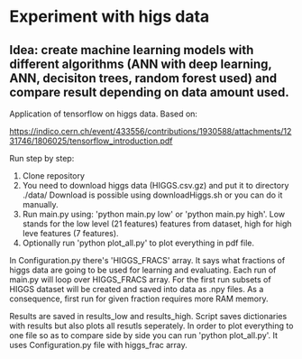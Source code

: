 # Experiment with higs data
## Idea: create machine learning models with different algorithms (ANN with deep learning, ANN, decisiton trees, random forest used) and compare result depending on data amount used.

Application of tensorflow on higgs data. Based on:

https://indico.cern.ch/event/433556/contributions/1930588/attachments/1231746/1806025/tensorflow_introduction.pdf

Run step by step:
1. Clone repository
2. You need to download higgs data (HIGGS.csv.gz) and put it to directory ./data/ Download is possible using downloadHiggs.sh or you can do it manually.
3. Run main.py using: 'python main.py low' or 'python main.py high'. Low stands for the low level (21 features) features from dataset, high for high leve features (7 features).
4. Optionally run 'python plot_all.py' to plot everything in pdf file.

In Configuration.py there's 'HIGGS_FRACS' array. It says what fractions of higgs data are going to be used for learning and evaluating. Each run of main.py will loop over HIGGS_FRACS array. For the first run subsets of HIGGS dataset will be created and saved into data as .npy files. As a consequence, first run for given fraction requires more RAM memory.

Results are saved in results_low and results_high. Script saves dictionaries with results but also plots all resutls seperately. In order to plot everything to one file so as to compare side by side you can run 'python plot_all.py'. It uses Configuration.py file with higgs_frac array.
